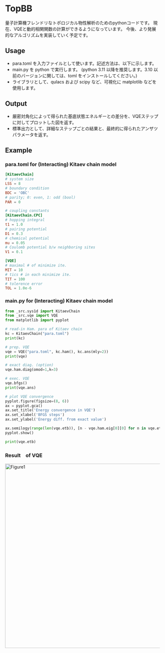 # TopBB
量子計算機フレンドリなトポロジカル物性解析のためのpythonコードです。
現在、VQEと動的相関関数の計算ができるようになっています。
今後、より発展的なアルゴリズムを実装していく予定です。

## Usage
- para.toml を入力ファイルとして使います。記述方法は、以下に示します。
- main.py を python で実行します。
 (python 3.11 以降を推奨します。3.10 以前のバージョンに関しては、toml をインストールしてください。)
- ライブラリとして、qulacs および scipy など、可視化に matplotlib などを使用します。

## Output
- 厳密対角化によって得られた基底状態エネルギーとの差分を、VQEステップに対してプロットした図を返す。
- 標準出力として、詳細なステップごとの結果と、最終的に得られたアンザツパラメータを返す。

## Example
### para.toml for (Interacting) Kitaev chain model

```toml
[KitaevChain]
# system size
LSS = 8
# boundary condition
BDC = 'OBC'
# parity; 0: even, 1: odd (bool)
PAR = 0

# coupling constants
[KitaevChain.CPC]
# hopping integral
t1 = 1.0
# pairing potential
D1 = 0.3
# chemical potential
mu = 0.05
# Coulomb potential b/w neighboring sites
V1 = 0.1

[VQE]
# maximal # of minimize ite.
MIT = 10
# tics # in each minimize ite. 
TIT = 100
# tolerence error
TOL = 1.0e-6 
```

### main.py for (Interacting) Kitaev chain model

```python
from _src.sys1d import KitaevChain
from _src.vqe import VQE
from matplotlib import pyplot

# read-in Ham. para of Kitaev chain
kc = KitaevChain("para.toml")
print(kc)

# prep. VQE 
vqe = VQE("para.toml", kc.ham(), kc.ans(mly=2))
print(vqe)

# exact diag. (option)
vqe.ham.diag(omod=1,k=3)

# exec. VQE
vqe.bfgs()
print(vqe.ans)

# plot VQE convergence
pyplot.figure(figsize=(8, 6))
ax = pyplot.gca()
ax.set_title('Energy convergence in VQE')
ax.set_xlabel('BFGS steps')
ax.set_ylabel('Energy diff. from exact value')

ax.semilogy(range(len(vqe.etb)), [n - vqe.ham.eig[0][0] for n in vqe.etb]) 
pyplot.show()

print(vqe.etb)
```

### Result　of VQE
<img width="800" height="600" alt="Figure1" src="https://github.com/user-attachments/assets/a3d3957a-6527-4ea4-ae58-ce1482a6b57a" />
